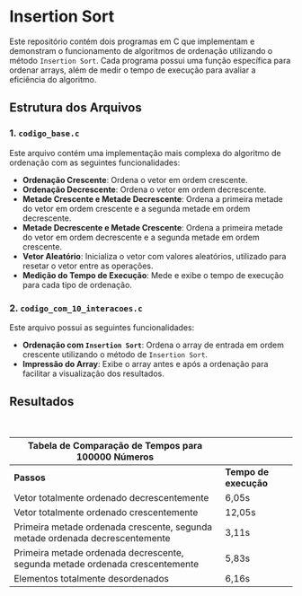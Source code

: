 # Insertion Sort

Este repositório contém dois programas em C que implementam e demonstram o funcionamento de algoritmos de ordenação utilizando o método `Insertion Sort`. Cada programa possui uma função específica para ordenar arrays, além de medir o tempo de execução para avaliar a eficiência do algoritmo.

## Estrutura dos Arquivos

### 1. `codigo_base.c`

Este arquivo contém uma implementação mais complexa do algoritmo de ordenação com as seguintes funcionalidades:

- **Ordenação Crescente**: Ordena o vetor em ordem crescente.
- **Ordenação Decrescente**: Ordena o vetor em ordem decrescente.
- **Metade Crescente e Metade Decrescente**: Ordena a primeira metade do vetor em ordem crescente e a segunda metade em ordem decrescente.
- **Metade Decrescente e Metade Crescente**: Ordena a primeira metade do vetor em ordem decrescente e a segunda metade em ordem crescente.
- **Vetor Aleatório**: Inicializa o vetor com valores aleatórios, utilizado para resetar o vetor entre as operações.
- **Medição do Tempo de Execução**: Mede e exibe o tempo de execução para cada tipo de ordenação.

### 2. `codigo_com_10_interacoes.c`

Este arquivo possui as seguintes funcionalidades:

- **Ordenação com `Insertion Sort`**: Ordena o array de entrada em ordem crescente utilizando o método de `Insertion Sort`.
- **Impressão do Array**: Exibe o array antes e após a ordenação para facilitar a visualização dos resultados.

## Resultados

<br>

| **Tabela de Comparação de Tempos para 100000 Números** |                        |
|------------------------------------|------------------------|
| **Passos**                         | **Tempo de execução**  |
| Vetor totalmente ordenado decrescentemente | 6,05s           |
| Vetor totalmente ordenado crescentemente   | 12,05s          |
| Primeira metade ordenada crescente, segunda metade ordenada decrescentemente | 3,11s |
| Primeira metade ordenada decrescente, segunda metade ordenada crescentemente | 5,83s |
| Elementos totalmente desordenados           | 6,16s           |
